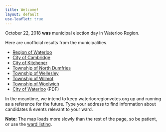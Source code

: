 ```yaml
---
title: Welcome!
layout: default
use-leaflet: true
---
```


<section class="flex justify-center">
  <article class="standout-box blue large">
    <div class="big-text blue-text header" id="map-box" data-aos="fade-left">
    October 22, 2018 <strong>was</strong> municipal election day in Waterloo Region.
    </div>
    <div class="content">
    <p>
    Here are unofficial results from the municipalities.
    <ul>
      <li><a
      href="https://www.regionofwaterloo.ca/en/regional-government/results.aspx">Region of Waterloo </a></li>
      <li><a
      href="https://www.cambridge.ca/Modules/News/index.aspx?newsId=3ff966f5-bf66-4ed4-abff-3b0b7f2ca521">City of Cambridge</a></li>
      <li><a
      href="https://www.kitchener.ca/Modules/News/index.aspx?newsId=b2f62478-c62c-4d9e-8655-643c32c2c1ea">City of Kitchener</a></li>
      <li><a
      href="https://www.northdumfries.ca/en/township-services/2018-election-results.aspx">Township of North Dumfries</a></li>
      <li><a
      href="https://www.wellesley.ca/en/elections/2018-election-results.aspx">Township of Wellesley</a></li>
      <li><a
      href="https://www.wilmot.ca/en/township-office/election-day-results.aspx">Township of Wilmot</a></li>
      <li><a
      href="https://www.woolwich.ca/en/elections/elections-2018.aspx">Township of Woolwich</a></li>
      <li><a
      href="https://www.waterloo.ca/en/contentresources/resources/government/Elections/2018-Elections/unofficial-election-results-2018.pdf">City
      of Waterloo</a> (PDF)</li>
    </ul>
    </p>
    </div>
    <div class="content" data-aos="fade-up">
     <p>In the meantime, we intend to keep waterlooregionvotes.org
     up and running as a reference for the future. 
     Type your address to find information about candidates & events relevant to your ward.</p>
     <div id="map-searchbar"></div>
     <div id="map"></div>
     <p><strong>Note:</strong> The map loads more slowly than the rest of the page, so be patient, or use the <a href="/wards/">ward listing</a>.</p>
    </div>
  </article>
</section>

<script src="{{ site.baseurl }}/assets/js/leaflet.js"></script>
<script src="{{ site.baseurl }}/assets/js/leaflet-search.min.js"></script>
<!-- This has too many dependencies to load locally. -->
<script src="https://unpkg.com/leaflet-pip@1.1.0/leaflet-pip.js"></script>
<script src="{{ site.baseurl }}/assets/js/jquery-3.3.1.min.js"></script>
<script src="{{ site.baseurl }}/assets/js/show-map.js"></script>
